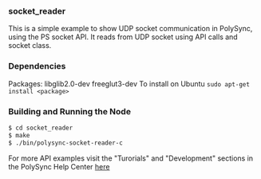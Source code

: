 ### socket_reader
This is a simple example to show UDP socket communication in PolySync, using the PS socket API.
It reads from UDP socket using API calls and socket class.

### Dependencies
Packages: libglib2.0-dev freeglut3-dev
To install on Ubuntu
`sudo apt-get install <package>`

### Building and Running the Node
```bash
$ cd socket_reader
$ make
$ ./bin/polysync-socket-reader-c 
```

For more API examples visit the "Turorials" and "Development" sections in the PolySync Help Center [here](https://help.polysync.io/articles/)
